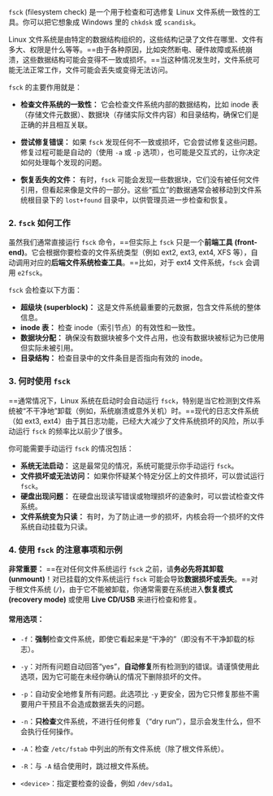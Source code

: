 `fsck` (filesystem check) 是一个用于检查和可选修复 Linux 文件系统一致性的工具。你可以把它想象成 Windows 里的 `chkdsk` 或 `scandisk`。

Linux 文件系统是由特定的数据结构组织的，这些结构记录了文件在哪里、文件有多大、权限是什么等等。==由于各种原因，比如突然断电、硬件故障或系统崩溃，这些数据结构可能会变得不一致或损坏。==当这种情况发生时，文件系统可能无法正常工作，文件可能会丢失或变得无法访问。

`fsck` 的主要作用就是：

- **检查文件系统的一致性：** 它会检查文件系统内部的数据结构，比如 inode 表（存储文件元数据）、数据块（存储实际文件内容）和目录结构，确保它们是正确的并且相互关联。

- **尝试修复错误：** 如果 `fsck` 发现任何不一致或损坏，它会尝试修复这些问题。修复过程可能是自动的（使用 `-a` 或 `-p` 选项），也可能是交互式的，让你决定如何处理每个发现的问题。

- **恢复丢失的文件：** 有时，`fsck` 可能会发现一些数据块，它们没有被任何文件引用，但看起来像是文件的一部分。这些“孤立”的数据通常会被移动到文件系统根目录下的 `lost+found` 目录中，以供管理员进一步检查和恢复。


### 2. `fsck` 如何工作

虽然我们通常直接运行 `fsck` 命令，==但实际上 `fsck` 只是一个**前端工具 (front-end)**。它会根据你要检查的文件系统类型（例如 ext2, ext3, ext4, XFS 等），自动调用对应的**后端文件系统检查工具**。==比如，对于 ext4 文件系统，`fsck` 会调用 `e2fsck`。

`fsck` 会检查以下方面：

- **超级块 (superblock)：** 这是文件系统最重要的元数据，包含文件系统的整体信息。
- **inode 表：** 检查 inode（索引节点）的有效性和一致性。
- **数据块分配：** 确保没有数据块被多个文件占用，也没有数据块被标记为已使用但实际未被引用。
- **目录结构：** 检查目录中的文件条目是否指向有效的 inode。

### 3. 何时使用 `fsck`

==通常情况下，Linux 系统在启动时会自动运行 `fsck`，特别是当它检测到文件系统被“不干净地”卸载（例如，系统崩溃或意外关机）时。==现代的日志文件系统（如 ext3, ext4）由于其日志功能，已经大大减少了文件系统损坏的风险，所以手动运行 `fsck` 的频率比以前少了很多。

你可能需要手动运行 `fsck` 的情况包括：

- **系统无法启动：** 这是最常见的情况，系统可能提示你手动运行 `fsck`。
- **文件损坏或无法访问：** 如果你怀疑某个特定分区上的文件损坏，可以尝试运行 `fsck`。
- **硬盘出现问题：** 在硬盘出现读写错误或物理损坏的迹象时，可以尝试检查文件系统。
- **文件系统变为只读：** 有时，为了防止进一步的损坏，内核会将一个损坏的文件系统自动挂载为只读。

### 4. 使用 `fsck` 的注意事项和示例

**非常重要：** ==在对任何文件系统运行 `fsck` 之前，请**务必先将其卸载 (unmount)**！对已挂载的文件系统运行 `fsck` 可能会导致**数据损坏或丢失**。==对于根文件系统 (`/`)，由于它不能被卸载，你通常需要在系统进入**恢复模式 (recovery mode)** 或使用 **Live CD/USB** 来进行检查和修复。

#### 常用选项：

- `-f`：**强制**检查文件系统，即使它看起来是“干净的”（即没有不干净卸载的标志）。

- `-y`：对所有问题自动回答“yes”，**自动修复**所有检测到的错误。请谨慎使用此选项，因为它可能在未经你确认的情况下删除损坏的文件。

- `-p`：自动安全地修复所有问题。此选项比 `-y` 更安全，因为它只修复那些不需要用户干预且不会造成数据丢失的问题。

- `-n`：**只检查**文件系统，不进行任何修复（“dry run”），显示会发生什么，但不会执行任何操作。

- `-A`：检查 `/etc/fstab` 中列出的所有文件系统（除了根文件系统）。

- `-R`：与 `-A` 结合使用时，跳过根文件系统。

- `<device>`：指定要检查的设备，例如 `/dev/sda1`。